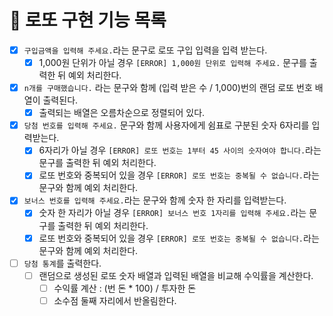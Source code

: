 # 🎱 로또 구현 기능 목록

- [x] `구입금액을 입력해 주세요.`라는 문구로 로또 구입 입력을 입력 받는다.
  - [x] 1,000원 단위가 아닐 경우 `[ERROR] 1,000원 단위로 입력해 주세요.` 문구를 출력한 뒤 예외 처리한다.
- [x] `n개를 구매했습니다.` 라는 문구와 함께 (입력 받은 수 / 1,000)번의 랜덤 로또 번호 배열이 출력된다.
  - [x] 출력되는 배열은 오름차순으로 정렬되어 있다.
- [x] `당첨 번호를 입력해 주세요.` 문구와 함께 사용자에게 쉼표로 구분된 숫자 6자리를 입력받는다.
  - [x] 6자리가 아닐 경우 `[ERROR] 로또 번호는 1부터 45 사이의 숫자여야 합니다.`라는 문구를 출력한 뒤 예외 처리한다.
  - [x] 로또 번호와 중복되어 있을 경우 `[ERROR] 로또 번호는 중복될 수 없습니다.`라는 문구와 함께 예외 처리한다.
- [x] `보너스 번호를 입력해 주세요.`라는 문구와 함께 숫자 한 자리를 입력받는다.
  - [x] 숫자 한 자리가 아닐 경우 `[ERROR] 보너스 번호 1자리를 입력해 주세요.`라는 문구를 출력한 뒤 예외 처리한다.
  - [x] 로또 번호와 중복되어 있을 경우 `[ERROR] 로또 번호는 중복될 수 없습니다.`라는 문구와 함께 예외 처리한다.
- [ ] `당첨 통계`를 출력한다.
  - [ ] 랜덤으로 생성된 로또 숫자 배열과 입력된 배열을 비교해 수익률을 계산한다.
    - [ ] 수익률 계산 : (번 돈 \* 100) / 투자한 돈
    - [ ] 소수점 둘째 자리에서 반올림한다.
